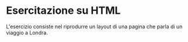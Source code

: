 # Esercitazione su HTML

L'esercizio consiste nel riprodurre un layout di una pagina che parla di un viaggio a Londra.